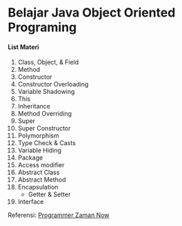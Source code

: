 # Belajar Java Object Oriented Programing
#### List Materi
1. Class, Object, & Field
2. Method
3. Constructor
4. Constructor Overloading
5. Variable Shadowing
6. This
7. Inheritance
8. Method Overriding
9. Super
10. Super Constructor
11. Polymorphism
12. Type Check & Casts
13. Variable Hiding
14. Package
15. Access modifier
16. Abstract Class
17. Abstract Method
18. Encapsulation
    - Getter & Setter
19. Interface

Referensi:  [Programmer Zaman Now](https://www.youtube.com/ProgrammerZamanNow)